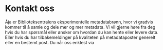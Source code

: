 # Kontakt oss

Ája er Biblioteksentralens eksperimentelle metadatabrønn, hvor vi gradvis kommer til å samle og dele mer og mer metadata.
Vi vil gjerne høre fra deg hvis du har spørsmål eller ønsker om hvordan du kan hente eller levere data.
Eller hvis du har tilbakemeldinger på kvaliteten på metadataposter generelt eller en bestemt post.
Du når oss enklest via

<Mailto :address="['kundeservice', 'bibsent.no']" />
